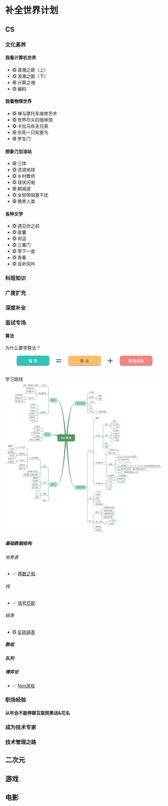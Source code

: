 # 补全世界计划

## CS

### 文化素养

#### 我看计算机世界

- ❎ 浪潮之巅（上）
- ❎ 浪潮之巅（下）
- ❎ 计算之魂
- ❎ 编码

#### 我看物理世界

- ❎ 禅与摩托车维修艺术
- ❎ 世界尽头的咖啡馆
- ❎ 卡拉马佐夫兄弟
- ❎ 杀死一只知更鸟
- ❎ 罗生门

#### 想象力加油站

- ❎ 三体
- ❎ 流浪地球
- ❎ 乡村教师
- ❎ 球状闪电
- ❎ 朝闻道
- ❎ 全频带阻塞干扰
- ❎ 赡养人类

#### 各种文学

- ❎ 遇见你之前
- ❎ 皮囊
- ❎ 命运
- ❎ 三重门
- ❎ 零下一度
- ❎ 青春
- ❎ 且听风吟

### 科班知识

### 广度扩充

### 深度补全

### 面试专场

#### 算法

为什么要学算法？
![alt text](image-1.png)

学习路线
![alt text](image-2.png)

##### 基础数据结构

###### 哈希表

- ✅ [两数之和](https://leetcode.cn/problems/two-sum)

###### 栈

- ✅ [括号匹配](https://leetcode.cn/problems/valid-parentheses)

###### 链表

- ❎ [反转链表](https://leetcode.cn/problems/reverse-linked-list)

##### 数组

##### 队列

##### 


##### 博弈论

- ✅ [Nim游戏](https://leetcode.cn/problems/nim-game/)



### 职场经验

#### 从年会不能停聊互联网黑话&花名

### 成为技术专家

### 技术管理之路

## 二次元

## 游戏

## 电影

